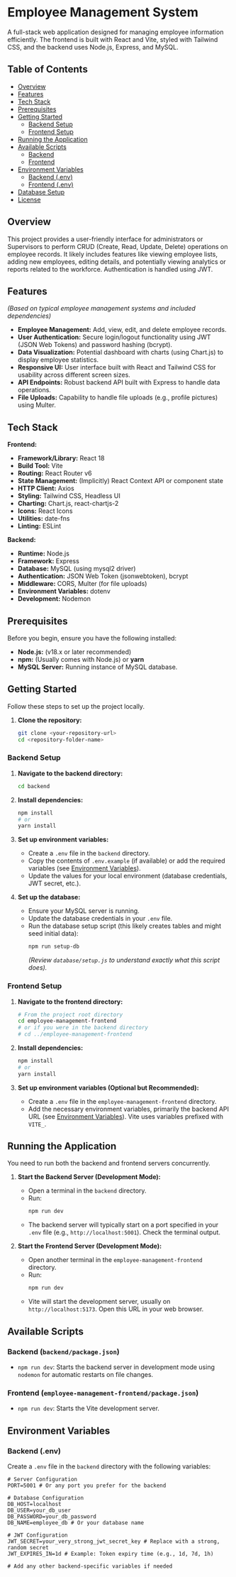 # Employee Management System

A full-stack web application designed for managing employee information efficiently. The frontend is built with React and Vite, styled with Tailwind CSS, and the backend uses Node.js, Express, and MySQL.

## Table of Contents

-   [Overview](#overview)
-   [Features](#features)
-   [Tech Stack](#tech-stack)
-   [Prerequisites](#prerequisites)
-   [Getting Started](#getting-started)
    -   [Backend Setup](#backend-setup)
    -   [Frontend Setup](#frontend-setup)
-   [Running the Application](#running-the-application)
-   [Available Scripts](#available-scripts)
    -   [Backend](#backend)
    -   [Frontend](#frontend)
-   [Environment Variables](#environment-variables)
    -   [Backend (.env)](#backend-env)
    -   [Frontend (.env)](#frontend-env)
-   [Database Setup](#database-setup)
-   [License](#license)

## Overview

This project provides a user-friendly interface for administrators or Supervisors to perform CRUD (Create, Read, Update, Delete) operations on employee records. It likely includes features like viewing employee lists, adding new employees, editing details, and potentially viewing analytics or reports related to the workforce. Authentication is handled using JWT.

## Features

*(Based on typical employee management systems and included dependencies)*

-   **Employee Management:** Add, view, edit, and delete employee records.
-   **User Authentication:** Secure login/logout functionality using JWT (JSON Web Tokens) and password hashing (bcrypt).
-   **Data Visualization:** Potential dashboard with charts (using Chart.js) to display employee statistics.
-   **Responsive UI:** User interface built with React and Tailwind CSS for usability across different screen sizes.
-   **API Endpoints:** Robust backend API built with Express to handle data operations.
-   **File Uploads:** Capability to handle file uploads (e.g., profile pictures) using Multer.

## Tech Stack

**Frontend:**

-   **Framework/Library:** React 18
-   **Build Tool:** Vite
-   **Routing:** React Router v6
-   **State Management:** (Implicitly) React Context API or component state
-   **HTTP Client:** Axios
-   **Styling:** Tailwind CSS, Headless UI
-   **Charting:** Chart.js, react-chartjs-2
-   **Icons:** React Icons
-   **Utilities:** date-fns
-   **Linting:** ESLint

**Backend:**

-   **Runtime:** Node.js
-   **Framework:** Express
-   **Database:** MySQL (using mysql2 driver)
-   **Authentication:** JSON Web Token (jsonwebtoken), bcrypt
-   **Middleware:** CORS, Multer (for file uploads)
-   **Environment Variables:** dotenv
-   **Development:** Nodemon

## Prerequisites

Before you begin, ensure you have the following installed:

-   **Node.js:** (v18.x or later recommended)
-   **npm:** (Usually comes with Node.js) or **yarn**
-   **MySQL Server:** Running instance of MySQL database.

## Getting Started

Follow these steps to set up the project locally.

1.  **Clone the repository:**
    ```bash
    git clone <your-repository-url>
    cd <repository-folder-name>
    ```

### Backend Setup

1.  **Navigate to the backend directory:**
    ```bash
    cd backend
    ```

2.  **Install dependencies:**
    ```bash
    npm install
    # or
    yarn install
    ```

3.  **Set up environment variables:**
    -   Create a `.env` file in the `backend` directory.
    -   Copy the contents of `.env.example` (if available) or add the required variables (see [Environment Variables](#backend-env)).
    -   Update the values for your local environment (database credentials, JWT secret, etc.).

4.  **Set up the database:**
    -   Ensure your MySQL server is running.
    -   Update the database credentials in your `.env` file.
    -   Run the database setup script (this likely creates tables and might seed initial data):
        ```bash
        npm run setup-db
        ```
        *(Review `database/setup.js` to understand exactly what this script does).*

### Frontend Setup

1.  **Navigate to the frontend directory:**
    ```bash
    # From the project root directory
    cd employee-management-frontend
    # or if you were in the backend directory
    # cd ../employee-management-frontend
    ```

2.  **Install dependencies:**
    ```bash
    npm install
    # or
    yarn install
    ```

3.  **Set up environment variables (Optional but Recommended):**
    -   Create a `.env` file in the `employee-management-frontend` directory.
    -   Add the necessary environment variables, primarily the backend API URL (see [Environment Variables](#frontend-env)). Vite uses variables prefixed with `VITE_`.

## Running the Application

You need to run both the backend and frontend servers concurrently.

1.  **Start the Backend Server (Development Mode):**
    -   Open a terminal in the `backend` directory.
    -   Run:
        ```bash
        npm run dev
        ```
    -   The backend server will typically start on a port specified in your `.env` file (e.g., `http://localhost:5001`). Check the terminal output.

2.  **Start the Frontend Server (Development Mode):**
    -   Open another terminal in the `employee-management-frontend` directory.
    -   Run:
        ```bash
        npm run dev
        ```
    -   Vite will start the development server, usually on `http://localhost:5173`. Open this URL in your web browser.

## Available Scripts

### Backend (`backend/package.json`)

-   `npm run dev`: Starts the backend server in development mode using `nodemon` for automatic restarts on file changes.

### Frontend (`employee-management-frontend/package.json`)

-   `npm run dev`: Starts the Vite development server.

## Environment Variables

### Backend (.env)

Create a `.env` file in the `backend` directory with the following variables:

```env
# Server Configuration
PORT=5001 # Or any port you prefer for the backend

# Database Configuration
DB_HOST=localhost
DB_USER=your_db_user
DB_PASSWORD=your_db_password
DB_NAME=employee_db # Or your database name

# JWT Configuration
JWT_SECRET=your_very_strong_jwt_secret_key # Replace with a strong, random secret
JWT_EXPIRES_IN=1d # Example: Token expiry time (e.g., 1d, 7d, 1h)

# Add any other backend-specific variables if needed